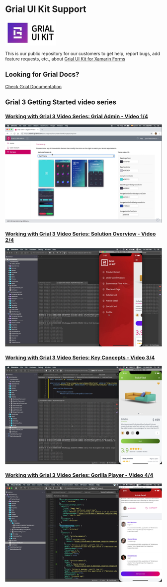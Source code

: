# Grial UI Kit Support


![Grial UI Kit](/app_logo_2x.jpg)


This is our public repository for our customers to get help, report bugs, add feature requests, etc., about 
[Grial UI Kit for Xamarin Forms](http://grialkit.com?ref=git)

## Looking for Grial Docs?
[Check Grial Documentation](//docs.grialkit.com/)

<!--
## Grial 2 Getting Started video series

### [Working with Grial Video Series - Video 1](https://youtu.be/opo0OTAYl0U)
[![Working with Grial Video Series - Video 1](https://img.youtube.com/vi/opo0OTAYl0U/default.jpg)](https://youtu.be/opo0OTAYl0U)

### [Working with Grial Video Series - Video 2](https://youtu.be/E8Tp0EvSyng)
[![Working with Grial Video Series - Video 2](https://img.youtube.com/vi/E8Tp0EvSyng/default.jpg)](https://youtu.be/E8Tp0EvSyng)

### [Working with Grial Video Series - Video 3](https://youtu.be/7cHmG-eRRs0)
[![Working with Grial Video Series - Video 3](https://img.youtube.com/vi/7cHmG-eRRs0/default.jpg)](https://youtu.be/7cHmG-eRRs0)

### [Working with Grial Video Series - Video 4](https://youtu.be/SdNDgVUkE3U)
[![Working with Grial Video Series - Video 4](https://img.youtube.com/vi/SdNDgVUkE3U/default.jpg)](https://youtu.be/SdNDgVUkE3U)

### [Working with Grial Video Series - Video 5](https://youtu.be/qHPnd_7SDFw)
[![Working with Grial Video Series - Video 5](https://img.youtube.com/vi/qHPnd_7SDFw/default.jpg)](https://youtu.be/qHPnd_7SDFw)
-->

## Grial 3 Getting Started video series

### [Working with Grial 3 Video Series: Grial Admin - Video 1/4](https://youtu.be/MXcTWEZVc8w)
[![Working with Grial Video Series - Video 1](g3-video-01.png)](https://youtu.be/MXcTWEZVc8w)

### [Working with Grial 3 Video Series: Solution Overview - Video 2/4](https://youtu.be/pGqiSdDzj9Y)
[![Working with Grial 3 Video Series: Solution Overview - Video 2/4](g3-video-02.png)](https://youtu.be/pGqiSdDzj9Y)

### [Working with Grial 3 Video Series: Key Concepts - Video 3/4](https://youtu.be/VVffK64C57M)
[![Working with Grial 3 Video Series: Key Concepts - Video 3/4](g3-video-03.png)](https://youtu.be/VVffK64C57M)

### [Working with Grial 3 Video Series: Gorilla Player - Video 4/4](https://youtu.be/L3sLf1y2v_c)
[![Working with Grial 3 Video Series: Gorilla Player - Video 4/4](g3-video-04.png)](https://youtu.be/L3sLf1y2v_c)


<!--
{{!-- "https://i.ytimg.com/vi/opo0OTAYl0U/hqdefault.jpg?sqp=-oaymwEZCNACELwBSFXyq4qpAwsIARUAAIhCGAFwAQ==&rs=AOn4CLDp0OM-JGImfRvTOUdQOMp-khiPWg"  --}}
{{{ youTubeVideo2
"https://youtu.be/MXcTWEZVc8w" 
"g3-video-01.png"
"Working with Grial 3 Video Series: Grial Admin - Video 1/4" 
}}}<br>
[Working with Grial 3 Video Series: Grial Admin - Video 1/4](https://youtu.be/MXcTWEZVc8w)

{{{ youTubeVideo2
"https://youtu.be/pGqiSdDzj9Y" 
"g3-video-02.png" 
"Working with Grial 3 Video Series: Solution Overview - Video 2/4" 
}}}<br>
[Working with Grial 3 Video Series: Solution Overview - Video 2/4](https://youtu.be/pGqiSdDzj9Y)

{{{ youTubeVideo2
"https://youtu.be/VVffK64C57M" 
"g3-video-03.png" 
"Working with Grial 3 Video Series 03: Key Concepts - Video 3/4" 
}}}<br>
[Working with Grial 3 Video Series 03: Key Concepts - Video 3/4](https://youtu.be/VVffK64C57M)

{{{ youTubeVideo2
"https://youtu.be/L3sLf1y2v_c" 
"g3-video-04.png" 
"Working with Grial 3 Video Series: Gorilla Player - Video 4/4" 
}}}<br>
[Working with Grial 3 Video Series: Gorilla Player - Video 4/4](https://youtu.be/L3sLf1y2v_c)
-->
